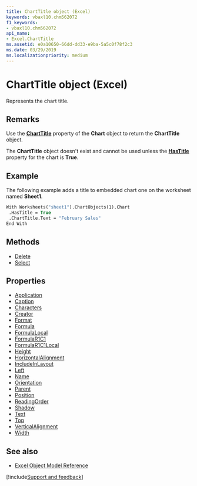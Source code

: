 ```yaml
---
title: ChartTitle object (Excel)
keywords: vbaxl10.chm562072
f1_keywords:
- vbaxl10.chm562072
api_name:
- Excel.ChartTitle
ms.assetid: e0a10650-66dd-dd33-e9ba-5a5c0f78f2c3
ms.date: 03/29/2019
ms.localizationpriority: medium
---
```



# ChartTitle object (Excel)

Represents the chart title.


## Remarks

Use the **[ChartTitle](excel.chart.charttitle.md)** property of the **Chart** object to return the **ChartTitle** object.

The **ChartTitle** object doesn't exist and cannot be used unless the **[HasTitle](Excel.Chart.HasTitle.md)** property for the chart is **True**.


## Example

The following example adds a title to embedded chart one on the worksheet named **Sheet1**.

```vb
With Worksheets("sheet1").ChartObjects(1).Chart 
 .HasTitle = True 
 .ChartTitle.Text = "February Sales" 
End With
```


## Methods

- [Delete](Excel.ChartTitle.Delete.md)
- [Select](Excel.ChartTitle.Select.md)

## Properties

- [Application](Excel.ChartTitle.Application.md)
- [Caption](Excel.ChartTitle.Caption.md)
- [Characters](Excel.ChartTitle.Characters.md)
- [Creator](Excel.ChartTitle.Creator.md)
- [Format](Excel.ChartTitle.Format.md)
- [Formula](Excel.ChartTitle.Formula.md)
- [FormulaLocal](Excel.ChartTitle.FormulaLocal.md)
- [FormulaR1C1](Excel.ChartTitle.FormulaR1C1.md)
- [FormulaR1C1Local](Excel.ChartTitle.FormulaR1C1Local.md)
- [Height](Excel.ChartTitle.Height.md)
- [HorizontalAlignment](Excel.ChartTitle.HorizontalAlignment.md)
- [IncludeInLayout](Excel.ChartTitle.IncludeInLayout.md)
- [Left](Excel.ChartTitle.Left.md)
- [Name](Excel.ChartTitle.Name.md)
- [Orientation](Excel.ChartTitle.Orientation.md)
- [Parent](Excel.ChartTitle.Parent.md)
- [Position](Excel.ChartTitle.Position.md)
- [ReadingOrder](Excel.ChartTitle.ReadingOrder.md)
- [Shadow](Excel.ChartTitle.Shadow.md)
- [Text](Excel.ChartTitle.Text.md)
- [Top](Excel.ChartTitle.Top.md)
- [VerticalAlignment](Excel.ChartTitle.VerticalAlignment.md)
- [Width](Excel.ChartTitle.Width.md)

## See also

- [Excel Object Model Reference](overview/Excel/object-model.md)

[!include[Support and feedback](~/includes/feedback-boilerplate.md)]
